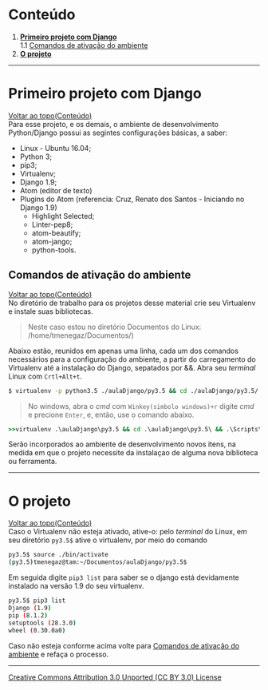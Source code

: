 # Conteúdo

1. **[Primeiro projeto com Django](#primeiro-projeto-com-django)**  
1.1 [Comandos de ativação do ambiente](#comandos-de-ativação-do-ambiente)  
2. **[O projeto](#o-projeto)**  

---

# Primeiro projeto com Django
[Voltar ao topo(Conteúdo)](#conteúdo)   
Para esse projeto, e os demais, o ambiente de desenvolvimento Python/Django possui as segintes configurações básicas, a saber:
- Linux - Ubuntu 16.04;
- Python 3;
- pip3;
- Virtualenv;
- Django 1.9;
- Atom (editor de texto)
- Plugins do  Atom (referencia: Cruz, Renato dos Santos - Iniciando no Django 1.9)
    - Highlight Selected;
    - Linter-pep8;
    - atom-beautify;
    - atom-jango;
    - python-tools.

## Comandos de ativação do ambiente
[Voltar ao topo(Conteúdo)](#conteúdo)   
No diretório de trabalho para os projetos desse material crie seu Virtualenv e instale suas bibliotecas.
> Neste caso estou no diretório Documentos do Linux: /home/tmenegaz/Documentos/)

Abaixo estão, reunidos em apenas uma linha, cada um dos comandos necessários para a configuração do ambiente, a partir do carregamento do Virtualenv até a instalação do Django, sepatados por &&.
Abra seu _terminal_ Linux com ```Crtl+Alt+t```.
```sh
$ virtualenv -p python3.5 ./aulaDjango/py3.5 && cd ./aulaDjango/py3.5/ && source ./bin/activate && pip3 install -U pip && pip3 install django==1.9
```
> No windows, abra o _cmd_ com ```Winkey(simbolo windows)+r``` digite _cmd_ e precione ```Enter```, e, então, use o comando abaixo.
```cmd
>>virtualenv .\aulaDjango\py3.5 && cd .\aulaDjango\py3.5\ && .\Scripts\activate.bat && pip install -U pip && pip install django==1.9
```

Serão incorporados ao ambiente de desenvolvimento novos itens, na medida em que o projeto necessite da instalaçao de alguma nova biblioteca ou ferramenta.

---

# O projeto
[Voltar ao topo(Conteúdo)](#conteúdo)  
Caso o Virtualenv não esteja ativado, ative-o: pelo _terminal_ do Linux, em seu diretório ```py3.5$``` ative o virtualenv,  por meio do comando
```sh
py3.5$ source ./bin/activate
(py3.5)tmenegaz@tam:~/Documentos/aulaDjango/py3.5$
```
Em seguida digite ```pip3 list``` para saber se o django está devidamente instalado na versão 1.9 do seu virtualenv.
```sh
py3.5$ pip3 list
Django (1.9)
pip (8.1.2)
setuptools (28.3.0)
wheel (0.30.0a0)
```
Caso não esteja conforme acima volte para [Comandos de ativação do ambiente](#comandos-de-ativação-do-ambiente)  e refaça o processo.

---

[Creative Commons Attribution 3.0 Unported (CC BY 3.0) License](http://creativecommons.org/licenses/by/3.0/)
